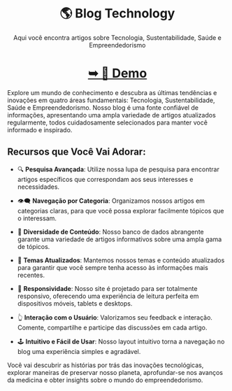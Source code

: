 <div align="center">
  <h1 >🌎 Blog Technology </h1>

 Aqui você encontra artigos sobre Tecnologia, Sustentabilidade, Saúde e Empreendedorismo

  <a href="https://delisg.github.io/blog-technology/"><h1><strong>➥ 👀 Demo</h1>
</strong></a>

</div>
Explore um mundo de conhecimento e descubra as últimas tendências e inovações em quatro áreas fundamentais: Tecnologia, Sustentabilidade, Saúde e Empreendedorismo. Nosso blog é uma fonte confiável de informações, apresentando uma ampla variedade de artigos atualizados regularmente, todos cuidadosamente selecionados para manter você informado e inspirado.

## Recursos que Você Vai Adorar:

- 🔍 **Pesquisa Avançada**: Utilize nossa lupa de pesquisa para encontrar artigos específicos que correspondam aos seus interesses e necessidades.

- 👁️‍🗨️ **Navegação por Categoria**: Organizamos nossos artigos em categorias claras, para que você possa explorar facilmente tópicos que o interessam.

- 🔀 **Diversidade de Conteúdo**: Nosso banco de dados abrangente garante uma variedade de artigos informativos sobre uma ampla gama de tópicos.

- 🌠 **Temas Atualizados**: Mantemos nossos temas e conteúdo atualizados para garantir que você sempre tenha acesso às informações mais recentes.

- 📲 **Responsividade**: Nosso site é projetado para ser totalmente responsivo, oferecendo uma experiência de leitura perfeita em dispositivos móveis, tablets e desktops.

- 👆 **Interação com o Usuário**: Valorizamos seu feedback e interação. Comente, compartilhe e participe das discussões em cada artigo.

- 🕹️ **Intuitivo e Fácil de Usar**: Nosso layout intuitivo torna a navegação no blog uma experiência simples e agradável.

Você vai descubrir as histórias por trás das inovações tecnológicas, explorar maneiras de preservar nosso planeta, aprofundar-se nos avanços da medicina e obter insights sobre o mundo do empreendedorismo. 

